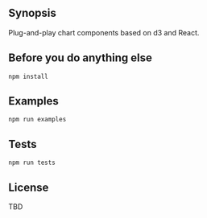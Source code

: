 ## Synopsis

Plug-and-play chart components based on d3 and React.

## Before you do anything else

`npm install`

## Examples

`npm run examples`

## Tests

`npm run tests`

## License

TBD
